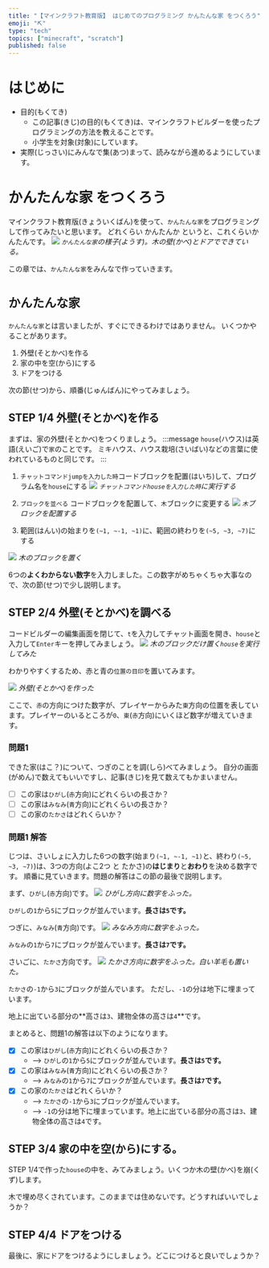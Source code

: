 ```yaml
---
title: "【マインクラフト教育版】 はじめてのプログラミング かんたんな家 をつくろう"
emoji: "⛏️"
type: "tech"
topics: ["minecraft", "scratch"]
published: false
---
```


# はじめに
- 目的(もくてき)
  - この記事(きじ)の目的(もくてき)は、マインクラフトビルダーを使ったプログラミングの方法を教えることです。
  - 小学生を対象(対象)にしています。
- 実際(じっさい)にみんなで集(あつ)まって、読みながら進めるようにしています。

# かんたんな家 をつくろう
マインクラフト教育版(きょういくばん)を使って、`かんたんな家`をプログラミングして作ってみたいと思います。
どれくらい かんたんか というと、これくらいかんたんです。
![](/images/build_town-11-simple_house/2024-01-10-06-23-43.png)
*`かんたんな家`の様子(ようす)。木の壁(かべ)とドアでできている。*

この章では、`かんたんな家`をみんなで作っていきます。

# `かんたんな家`
`かんたんな家`とは言いましたが、すぐにできるわけではありません。
いくつかやることがあります。
1. 外壁(そとかべ)を作る
2. 家の中を空(から)にする
3. ドアをつける

次の節(せつ)から、順番(じゅんばん)にやってみましょう。

## STEP 1/4 外壁(そとかべ)を作る
まずは、家の外壁(そとかべ)をつくりましょう。
:::message
`house`(ハウス)は英語(えいご)で`家`のことです。
ミキハウス、ハウス栽培(さいばい)などの言葉に使われているものと同じです。
:::
1. `チャットコマンドjumpを入力した時`コードブロックを配置(はいち)して、プログラム名を`house`にする
![](/images/build_town-11-simple_house/2024-01-11-06-18-02.png)
*`チャットコマンドhouseを入力した時`に実行する*

1. `ブロックを並べる` コードブロックを配置して、`木`ブロックに変更する
![](/images/build_town-11-simple_house/2024-01-11-06-19-31.png)
*`木`ブロックを配置する*

1. 範囲(はんい)の始まりを`(~1, ~-1, ~1)`に、範囲の終わりを`(~5, ~3, ~7)`にする
<!-- ![](/images/build_town-11-simple_house/2024-01-11-05-56-50.png) -->
![](/images/build_town-11-simple_house/2024-01-30-00-02-44.png)
*木のブロックを置く*

6つの**よくわからない数字**を入力しました。この数字がめちゃくちゃ大事なので、次の節(せつ)で少し説明します。

## STEP 2/4 外壁(そとかべ)を調べる

コードビルダーの編集画面を閉じて、`t`を入力してチャット画面を開き、`house`と入力して`Enter`キーを押してみましょう。
![](/images/build_town-11-simple_house/2024-01-11-06-27-16.png)
*木のブロックだけ置く`house`を実行してみた*

わかりやすくするため、赤と青の`位置の目印`を置いてみます。

![](/images/build_town-11-simple_house/house_axis_origin.png)
*外壁(そとかべ)を作った*

ここで、`赤`の方向につけた数字が、プレイヤーからみた`東`方向の位置を表しています。プレイヤーのいるところが`0`、`東`(`赤`方向)にいくほど数字が増えていきます。

### 問題1
できた家(はこ？)について、つぎのことを調(しら)べてみましょう。
自分の画面(がめん)で数えてもいいですし、記事(きじ)を見て数えてもかまいません。
- [ ] この家は`ひがし`(`赤`方向)にどれくらいの長さか？
- [ ] この家は`みなみ`(`青`方向)にどれくらいの長さか？
- [ ] この家の`たかさ`はどれくらいか？

### 問題1 解答
じつは、さいしょに入力した6つの数字(始まり`(~1, ~-1, ~1)`と、終わり`(~5, ~3, ~7)`)は、3つの方向(よこ2つ と たかさ)の**はじまり**と**おわり**を決める数字です。
順番に見ていきます。問題の解答はこの節の最後で説明します。

まず、`ひがし`(`赤`方向)です。
![](/images/build_town-11-simple_house/house_axis.png)
*ひがし方向に数字をふった。*

`ひがし`の`1`から`5`にブロックが並んでいます。**長さは`5`です。**

つぎに、`みなみ`(`青`方向)です。
![](/images/build_town-11-simple_house/house_axis_minami.png)
*みなみ方向に数字をふった。*

`みなみ`の`1`から`7`にブロックが並んでいます。**長さは`7`です。**

さいごに、`たかさ`方向です。
![](/images/build_town-11-simple_house/house_axis_takasa.png)
*たかさ方向に数字をふった。白い羊毛も置いた。*

`たかさ`の`-1`から`3`にブロックが並んでいます。
ただし、`-1`の分は地下に埋まっています。

地上に出ている部分の**高さは`3`、建物全体の高さは`4`**です。

まとめると、問題1の解答は以下のようになります。
- [x] この家は`ひがし`(`赤`方向)にどれくらいの長さか？
  - --> `ひがし`の`1`から`5`にブロックが並んでいます。**長さは`5`です。**
- [x] この家は`みなみ`(`青`方向)にどれくらいの長さか？
  - --> `みなみ`の`1`から`7`にブロックが並んでいます。**長さは`7`です。**
- [x] この家の`たかさ`はどれくらいか？
  - --> `たかさ`の`-1`から`3`にブロックが並んでいます。
  - --> `-1`の分は地下に埋まっています。地上に出ている部分の高さは`3`、建物全体の高さは`4`です。

## STEP 3/4 家の中を空(から)にする。
STEP 1/4で作った`house`の中を、みてみましょう。いくつか木の壁(かべ)を崩(くず)します。

木で埋め尽くされています。このままでは住めないです。どうすればいいでしょうか？

## STEP 4/4 ドアをつける
最後に、家にドアをつけるようにしましょう。どこにつけると良いでしょうか？
